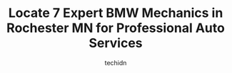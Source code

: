 ---
layout: ampstory
image: https://images.unsplash.com/photo-1639928844164-e530cf328bff?ixlib=rb-4.0.3&ixid=MnwxMjA3fDB8MHxwaG90by1wYWdlfHx8fGVufDB8fHx8&auto=format&fit=crop&w=640&h=853&q=80
author: techidn
featured: false
description: When it comes to finding reliable automotive experts in Rochester MN, USA, look no further than the 7 best BMW Mechanic in the area. With their exceptional skills and dedication to providing
title: Locate 7 Expert BMW Mechanics in Rochester MN for Professional Auto Services
cover:
   title: Locate 7 Expert BMW Mechanics in Rochester MN for Professional Auto Services
   subtitle: Rickpate
   background: https://images.unsplash.com/photo-1639928844164-e530cf328bff?ixlib=rb-4.0.3&ixid=MnwxMjA3fDB8MHxwaG90by1wYWdlfHx8fGVufDB8fHx8&auto=format&fit=crop&w=640&h=853&q=80

pages: 
 - layout: thirds
   top: <h1>#1 Tilsons Auto Repair</h1>
   bottom: "<p>Im so grateful for this place! They were kind & gave me confidence in their repairs. They were quick & explained everything so simply. The pricing was fair & service o</p>"
   background: https://www.knot35.com/toplist/wp-content/uploads/2023/06/best-bmw-mechanic-1-in-rochester-mn-1685841399.jpeg
   backgroundblur: true
 - layout: thirds
   top: <h1>#2 Babcock Auto Care</h1>
   bottom: "<p>5335 Highway 52 N, Rochester, MN 55901, United States</p>"
   background: https://www.knot35.com/toplist/wp-content/uploads/2023/06/best-bmw-mechanic-2-in-rochester-mn-1685841399.jpeg
   cta:
      link: https://www.knot35.com/toplist/locate-7-expert-bmw-mechanics-in-rochester-mn-for-professional-auto-services/
      text: Locate 7 Expert BMW Mechanics in Rochester MN for Professional Auto Services
 - layout: thirds
   top: <h1>#3 Complete Auto Repair</h1>
   bottom: "<p>4125 22nd Ave NW, Rochester, MN 55901, United States</p>"
   background: https://www.knot35.com/toplist/wp-content/uploads/2023/06/best-bmw-mechanic-3-in-rochester-mn-1685841400.jpeg
   cta:
      link: https://www.knot35.com/toplist/locate-7-expert-bmw-mechanics-in-rochester-mn-for-professional-auto-services/
      text: Locate 7 Expert BMW Mechanics in Rochester MN for Professional Auto Services
 - layout: thirds
   top: <h1>#4 Precision Automotive Inc</h1>
   bottom: "<p>25 9 1/2 St SE #6, Rochester, MN 55904, United States</p>"
   background: https://images.unsplash.com/photo-1546497974-b213c9efb599?ixlib=rb-4.0.3&ixid=MnwxMjA3fDB8MHxwaG90by1wYWdlfHx8fGVufDB8fHx8&auto=format&fit=crop&w=640&h=853&q=80
   cta:
      link: https://www.knot35.com/toplist/locate-7-expert-bmw-mechanics-in-rochester-mn-for-professional-auto-services/
      text: Locate 7 Expert BMW Mechanics in Rochester MN for Professional Auto Services
 - layout: thirds
   top: <h1>#5 Schmitt Automotive Repair</h1>
   bottom: "<p>102 N Broadway Ave, Rochester, MN 55906, United States</p>"
   background: https://images.unsplash.com/photo-1553949345-eb786bb3f7ba?ixlib=rb-4.0.3&ixid=MnwxMjA3fDB8MHxwaG90by1wYWdlfHx8fGVufDB8fHx8&auto=format&fit=crop&w=640&h=853&q=80
   cta:
      link: https://www.knot35.com/toplist/locate-7-expert-bmw-mechanics-in-rochester-mn-for-professional-auto-services/
      text: Locate 7 Expert BMW Mechanics in Rochester MN for Professional Auto Services
 - layout: thirds
   top: <h1>#6 Westgate Auto Repair</h1>
   bottom: "<p>3000 US-14, Rochester, MN 55901, United States</p>"
   background: https://images.unsplash.com/photo-1567095761054-7a02e69e5c43?ixlib=rb-4.0.3&ixid=MnwxMjA3fDB8MHxwaG90by1wYWdlfHx8fGVufDB8fHx8&auto=format&fit=crop&w=640&h=853&q=80
   cta:
      link: https://www.knot35.com/toplist/locate-7-expert-bmw-mechanics-in-rochester-mn-for-professional-auto-services/
      text: Locate 7 Expert BMW Mechanics in Rochester MN for Professional Auto Services
 - layout: thirds
   top: <h1>#7 Werkstatt 533</h1>
   bottom: "<p>533 6th Ave NW, Rochester, MN 55901, United States</p>"
   background: https://images.unsplash.com/photo-1527067829737-402993088e6b?ixlib=rb-4.0.3&ixid=MnwxMjA3fDB8MHxwaG90by1wYWdlfHx8fGVufDB8fHx8&auto=format&fit=crop&w=640&h=853&q=80
   cta:
      link: https://www.knot35.com/toplist/locate-7-expert-bmw-mechanics-in-rochester-mn-for-professional-auto-services/
      text: Locate 7 Expert BMW Mechanics in Rochester MN for Professional Auto Services
 - layout: thirds
   middle: Continue reading...
   background: https://images.unsplash.com/photo-1547366785-564103df7e13?ixlib=rb-4.0.3&ixid=MnwxMjA3fDB8MHxwaG90by1wYWdlfHx8fGVufDB8fHx8&auto=format&fit=crop&w=640&h=853&q=80
   cta:
      link: https://www.knot35.com/toplist/locate-7-expert-bmw-mechanics-in-rochester-mn-for-professional-auto-services/
      text: Locate 7 Expert BMW Mechanics in Rochester MN for Professional Auto Services
      
---